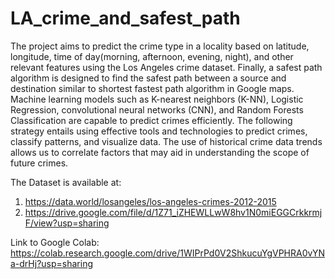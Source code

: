 # LA_crime_and_safest_path
The project aims to predict the crime type in a locality based on latitude, longitude, time of day(morning, afternoon, evening, night), and other relevant features using the Los Angeles crime dataset. Finally, a safest path algorithm is designed to find the safest path between a source and destination similar to shortest fastest path algorithm in Google maps. Machine learning models such as K-nearest neighbors (K-NN), Logistic Regression, convolutional neural networks (CNN), and Random Forests Classification are capable to predict crimes efficiently. The following strategy entails using effective tools and technologies to predict crimes, classify patterns, and visualize data. The use of historical crime data trends allows us to correlate factors that may aid in understanding the scope of future crimes.

The Dataset is available at: 
1. https://data.world/losangeles/los-angeles-crimes-2012-2015
2. https://drive.google.com/file/d/1Z71_iZHEWLLwW8hv1N0miEGGCrkkrmjF/view?usp=sharing

Link to Google Colab:
https://colab.research.google.com/drive/1WIPrPd0V2ShkucuYgVPHRA0vYNa-drHj?usp=sharing
